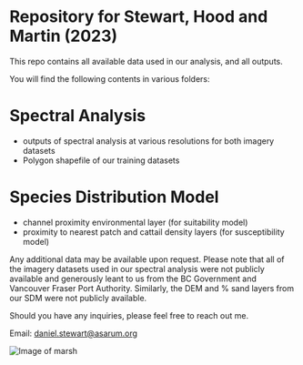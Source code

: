# Repository for Stewart, Hood and Martin (2023)

This repo contains all available data used in our analysis, and all outputs. 

You will find the following contents in various folders:

# Spectral Analysis
  - outputs of spectral analysis at various resolutions for both imagery datasets
  - Polygon shapefile of our training datasets
  
# Species Distribution Model
  - channel proximity environmental layer (for suitability model)
  - proximity to nearest patch and cattail density layers (for susceptibility model)
  
Any additional data may be available upon request. Please note that all of the imagery datasets used in our spectral analysis were not publicly available and generously leant to us from the BC Government and Vancouver Fraser Port Authority. Similarly, the DEM and % sand layers from our SDM were not publicly available. 

Should you have any inquiries, please feel free to reach out me.

Email: daniel.stewart@asarum.org

![Image of marsh]([https://github.com/dstewart86/FRE_CreatedTidalMarshes_2022/blob/main/IMG_4764.jpg](https://github.com/asarum-ecological/2023_UndetectedTypha/blob/2c4ae8dd3bd4f9ebd2cad549584afa15e0c50b9f/README_PIC.jpg))
